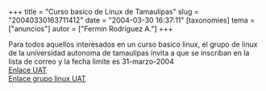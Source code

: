 +++
title = "Curso basico de Linux de Tamaulipas"
slug = "20040330163711412"
date = "2004-03-30 16:37:11"
[taxonomies]
tema = ["anuncios"]
autor = ["Fermin Rodriguez A."]
+++

Para todos aquellos interesados en un curso basico linux, el grupo de
linux de la universidad autonoma de tamaulipas invita a que se inscriban
en la lista de correo y la fecha limite es 31-marzo-2004  
[Enlace UAT](http://gsl.uat.edu.mx/ernesto/CBL/)  
[Enlace grupo linux
UAT](http://gsl.uat.edu.mx/postnuke/modules.php?op=modload&name=News&file=article&sid=51&mode=thread&order=0&thold=0)

